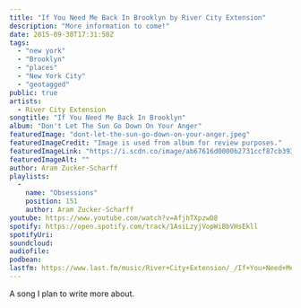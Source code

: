 ```yaml
---
title: "If You Need Me Back In Brooklyn by River City Extension"
description: "More information to come!"
date: 2015-09-30T17:31:50Z
tags:
  - "new york"
  - "Brooklyn"
  - "places"
  - "New York City"
  - "geotagged"
public: true
artists:
  - River City Extension
songtitle: "If You Need Me Back In Brooklyn"
album: "Don't Let The Sun Go Down On Your Anger"
featuredImage: "dont-let-the-sun-go-down-on-your-anger.jpeg"
featuredImageCredit: "Image is used from album for review purposes."
featuredImageLink: "https://i.scdn.co/image/ab67616d0000b2731ccf87cb39365cfd3d327d85"
featuredImageAlt: ""
author: Aram Zucker-Scharff
playlists:
  -
    name: "Obsessions"
    position: 151
    author: Aram Zucker-Scharff
youtube: https://www.youtube.com/watch?v=AfjhTXpzwD8
spotify: https://open.spotify.com/track/1AsiLzyjVopWiBbVHsEkll
spotifyUri: 
soundcloud:
audiofile:
podbean:
lastfm: https://www.last.fm/music/River+City+Extension/_/If+You+Need+Me+Back+In+Brooklyn
---
```


A song I plan to write more about.
		